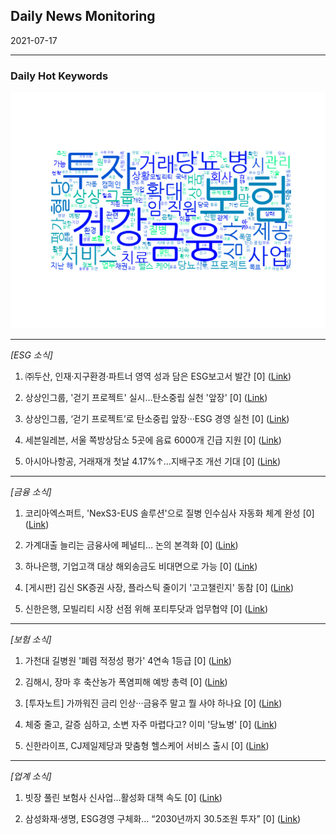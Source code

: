 ## Daily News Monitoring 

2021-07-17 

----------

### Daily Hot Keywords 

![word_cloud](image/2021-07-17_word_cloud.png)

----------

*[ESG 소식]*

1. ㈜두산, 인재·지구환경·파트너 영역 성과 담은 ESG보고서 발간 [0] ([Link](https://news.naver.com/main/read.nhn?mode=LSD&mid=sec&sid1=102&oid=001&aid=0012528738))

2. 상상인그룹, '걷기 프로젝트' 실시…탄소중립 실천 '앞장' [0] ([Link](https://news.naver.com/main/read.nhn?mode=LSD&mid=sec&sid1=101&oid=015&aid=0004578977))

3. 상상인그룹, ‘걷기 프로젝트’로 탄소중립 앞장···ESG 경영 실천 [0] ([Link](https://news.naver.com/main/read.nhn?mode=LSD&mid=sec&sid1=101&oid=011&aid=0003937525))

4. 세븐일레븐, 서울 쪽방상담소 5곳에 음료 6000개 긴급 지원 [0] ([Link](https://news.naver.com/main/read.nhn?mode=LSD&mid=sec&sid1=101&oid=031&aid=0000611163))

5. 아시아나항공, 거래재개 첫날 4.17%↑…지배구조 개선 기대 [0] ([Link](https://news.naver.com/main/read.nhn?mode=LSD&mid=sec&sid1=101&oid=008&aid=0004617281))

----------

*[금융 소식]*

1. 코리아엑스퍼트, 'NexS3-EUS 솔루션'으로 질병 인수심사 자동화 체계 완성 [0] ([Link](https://news.naver.com/main/read.nhn?mode=LSD&mid=sec&sid1=101&oid=031&aid=0000611173))

2. 가계대출 늘리는 금융사에 페널티… 논의 본격화 [0] ([Link](https://news.naver.com/main/read.nhn?mode=LSD&mid=sec&sid1=101&oid=016&aid=0001862316))

3. 하나은행, 기업고객 대상 해외송금도 비대면으로 가능 [0] ([Link](https://news.naver.com/main/read.nhn?mode=LSD&mid=sec&sid1=101&oid=008&aid=0004617301))

4. [게시판] 김신 SK증권 사장, 플라스틱 줄이기 '고고챌린지' 동참 [0] ([Link](https://news.naver.com/main/read.nhn?mode=LSD&mid=sec&sid1=101&oid=001&aid=0012528795))

5. 신한은행, 모빌리티 시장 선점 위해 포티투닷과 업무협약 [0] ([Link](https://news.naver.com/main/read.nhn?mode=LSD&mid=sec&sid1=101&oid=277&aid=0004938400))

----------

*[보험 소식]*

1. 가천대 길병원 '폐렴 적정성 평가' 4연속 1등급 [0] ([Link](https://news.naver.com/main/read.nhn?mode=LSD&mid=sec&sid1=102&oid=076&aid=0003755182))

2. 김해시, 장마 후 축산농가 폭염피해 예방 총력 [0] ([Link](https://news.naver.com/main/read.nhn?mode=LSD&mid=sec&sid1=102&oid=082&aid=0001107254))

3. [투자노트] 가까워진 금리 인상···금융주 말고 뭘 사야 하나요 [0] ([Link](https://news.naver.com/main/read.nhn?mode=LSD&mid=sec&sid1=101&oid=366&aid=0000747140))

4. 체중 줄고, 갈증 심하고, 소변 자주 마렵다고? 이미 '당뇨병' [0] ([Link](https://news.naver.com/main/read.nhn?mode=LSD&mid=sec&sid1=102&oid=076&aid=0003755179))

5. 신한라이프, CJ제일제당과 맞춤형 헬스케어 서비스 출시 [0] ([Link](https://news.naver.com/main/read.nhn?mode=LSD&mid=sec&sid1=101&oid=018&aid=0004986458))

----------

*[업계 소식]*

1. 빗장 풀린 보험사 신사업…활성화 대책 속도 [0] ([Link](https://news.naver.com/main/read.nhn?mode=LSD&mid=sec&sid1=101&oid=029&aid=0002687410))

2. 삼성화재·생명, ESG경영 구체화… “2030년까지 30.5조원 투자” [0] ([Link](https://news.naver.com/main/read.nhn?mode=LSD&mid=sec&sid1=101&oid=417&aid=0000715462))

